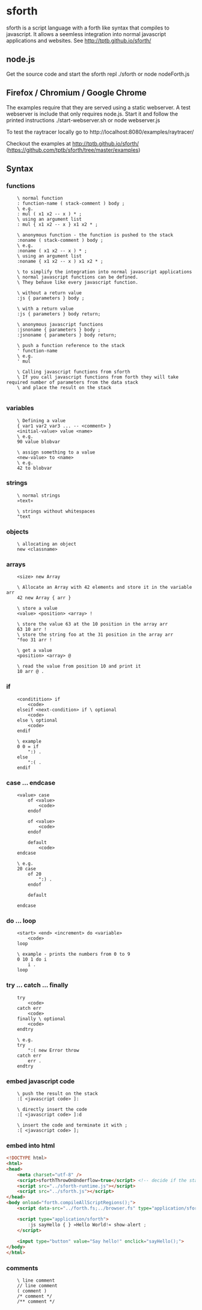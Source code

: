 # sforth

sforth is a script language with a forth like syntax that compiles to javascript.
It allows a seemless integration into normal javascript applications and websites.
See http://tptb.github.io/sforth/

## node.js

Get the source code and start the sforth repl
./sforth
or
node nodeForth.js

## Firefox / Chromium / Google Chrome

The examples require that they are served using a static webserver.
A test webserver is include that only requires node.js.
Start it and follow the printed instructions
./start-webserver.sh
or
node webserver.js

To test the raytracer locally go to http://localhost:8080/examples/raytracer/

Checkout the examples at http://tptb.github.io/sforth/ (https://github.com/tptb/sforth/tree/master/examples)

## Syntax

### functions

```forth
	\ normal function
	: function-name ( stack-comment ) body ;
	\ e.g.
	: mul ( x1 x2 -- x ) * ;
	\ using an argument list
	: mul { x1 x2 -- x } x1 x2 * ;

	\ anonymous function - the function is pushed to the stack
	:noname ( stack-comment ) body ;
	\ e.g.
	:noname ( x1 x2 -- x ) * ;
	\ using an argument list
	:noname { x1 x2 -- x ) x1 x2 * ;
	
	\ to simplify the integration into normal javascript applications
	\ normal javascript functions can be defined.
	\ They behave like every javascript function.
	
	\ without a return value
	:js { parameters } body ;
	
	\ with a return value
	:js { parameters } body return;
	
	\ anonymous javascript functions
	:jsnoname { parameters } body ;
	:jsnoname { parameters } body return;
	
	\ push a function reference to the stack
	' function-name
	\ e.g.
	' mul
	
	\ Calling javascript functions from sforth
	\ If you call javascript functions from forth they will take required number of parameters from the data stack
	\ and place the result on the stack
	
```

### variables

```forth
	\ Defining a value
	{ var1 var2 var3 ... -- <comment> }
	<initial-value> value <name>
	\ e.g.
	90 value blobvar

	\ assign something to a value
	<new-value> to <name>
	\ e.g.
	42 to blobvar
```

### strings
```forth
	\ normal strings
	»text«
	
	\ strings without whitespaces
	"text
```

### objects
```forth
	\ allocating an object
	new <classname>
```

### arrays
```forth
	<size> new Array

	\ Allocate an Array with 42 elements and store it in the variable arr
	42 new Array { arr }
	
	\ store a value
	<value> <position> <array> !

	\ store the value 63 at the 10 position in the array arr
	63 10 arr !
	\ store the string foo at the 31 position in the array arr
	"foo 31 arr !
	
	\ get a value
	<position> <array> @
	
	\ read the value from position 10 and print it
	10 arr @ .
```

### if
```forth
	<conditition> if
		<code>
	elseif <next-condition> if \ optional
		<code>
	else \ optional
		<code>
	endif
	
	\ example
	0 0 = if
		":) .
	else
		":( .
	endif
```

### case ... endcase
```forth
	<value> case
		of <value>
			<code>
		endof

		of <value>
			<code>
		endof

		default
			<code>
	endcase
	
	\ e.g.
	20 case
		of 20
			":) .
		endof
		
		default
			
	endcase
```

### do ... loop
```forth
	<start> <end> <increment> do <variable>
		<code>
	loop
	
	\ example - prints the numbers from 0 to 9
	0 10 1 do i
		i .
	loop
```

### try ... catch ... finally
```forth
	try
		<code>
	catch err
		<code>
	finally \ optional
		<code>
	endtry
	
	\ e.g.
	try
		":( new Error throw
	catch err
		err .
	endtry
```


### embed javascript code
```forth
	\ push the result on the stack
	:[ <javascript code> ]:
	
	\ directly insert the code
	:[ <javascript code> ]:d
	
	\ insert the code and terminate it with ;
	:[ <javascript code> ];
```

### embed into html
```html
<!DOCTYPE html>
<html>
<head>
	<meta charset="utf-8" />
	<script>sforthThrowOnUnderflow=true</script> <!-- decide if the stack should throw an error if an stack underflow occurs -->
	<script src="../sforth-runtime.js"></script>
	<script src="../sforth.js"></script>
</head>
<body onload="forth.compileAllScriptRegions();">
	<script data-src="../forth.fs;../browser.fs" type="application/sforth"></script> <!-- include the base system -->

	<script type="application/sforth">
		:js sayHello { } »Hello World!« show-alert ;
	</script>
	
	<input type="button" value="Say hello!" onclick="sayHello();">
</body>
</html>
```

### comments

```forth
	\ line comment
	// line comment
	( comment )
	/* comment */
	/** comment */
```
